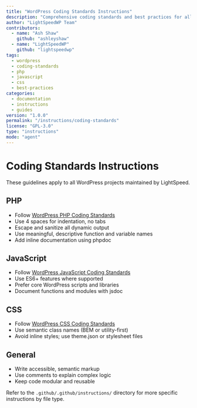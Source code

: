 ```yaml
---
title: "WordPress Coding Standards Instructions"
description: "Comprehensive coding standards and best practices for all LightSpeed WordPress projects."
author: "LightSpeedWP Team"
contributors:
  - name: "Ash Shaw"
    github: "ashleyshaw"
  - name: "LightSpeedWP"
    github: "lightspeedwp"
tags:
  - wordpress
  - coding-standards
  - php
  - javascript
  - css
  - best-practices
categories:
  - documentation
  - instructions
  - guides
version: "1.0.0"
permalink: "/instructions/coding-standards"
license: "GPL-3.0"
type: "instructions"
mode: "agent"
---
```


# Coding Standards Instructions

These guidelines apply to all WordPress projects maintained by LightSpeed.

## PHP
- Follow [WordPress PHP Coding Standards](https://developer.wordpress.org/coding-standards/wordpress-coding-standards/php/)
- Use 4 spaces for indentation, no tabs
- Escape and sanitize all dynamic output
- Use meaningful, descriptive function and variable names
- Add inline documentation using phpdoc

## JavaScript
- Follow [WordPress JavaScript Coding Standards](https://developer.wordpress.org/coding-standards/wordpress-coding-standards/javascript/)
- Use ES6+ features where supported
- Prefer core WordPress scripts and libraries
- Document functions and modules with jsdoc

## CSS
- Follow [WordPress CSS Coding Standards](https://developer.wordpress.org/coding-standards/wordpress-coding-standards/css/)
- Use semantic class names (BEM or utility-first)
- Avoid inline styles; use theme.json or stylesheet files

## General
- Write accessible, semantic markup
- Use comments to explain complex logic
- Keep code modular and reusable

Refer to the `.github/.github/instructions/` directory for more specific instructions by file type.

